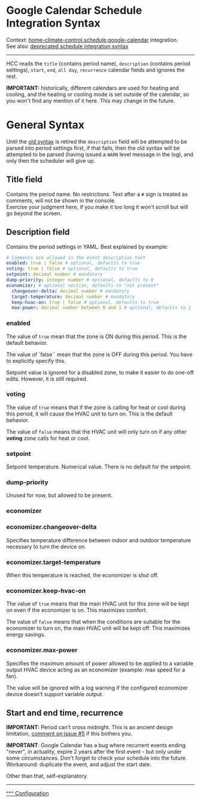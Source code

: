 # Google Calendar Schedule Integration Syntax

Context: [home-climate-control.schedule.google-calendar](./schedule.md#google-calendar) integration.  
See also: [deprecated schedule integration syntax](./schedule-syntax-deprecated.md)

---

HCC reads the `title` (contains period name), `description` (contains period settings), `start`, `end`, `all day`, `recurrence` calendar fields and ignores the rest.

**IMPORTANT:** historically, different calendars are used for heating and cooling, and the heating or cooling mode is set outside of the calendar, so you won't find any mention of it here. This may change in the future.

# General Syntax

Until the [old syntax](./schedule-syntax-deprecated.md) is retired the `description` field will be attempted to be parsed into period settings first, if that fails,
then the old syntax will be attempted to be parsed (having issued a `WARN` level message in the log), and only then the scheduler will give up.

## Title field

Contains the period name. No restrictions. Text after a `#` sign is treated as comments, will not be shown in the console.  
Exercise your judgment here, if you make it too long it won't scroll but will go beyond the screen.
 
## Description field

Contains the period settings in YAML. Best explained by example:

```yaml
# Comments are allowed in the event description text 
enabled: true | false # optional, defaults to true
voting: true | false # optional, defaults to true
setpoint: decimal number # mandatory
dump-priority: integer number # optional, defaults to 0
economizer: # optional section, defaults to "not present"
  changeover-delta: decimal number # mandatory
  target-temperature: decimal number # mandatory
  keep-hvac-on: true | false # optional, defaults to true
  max-power: decimal number between 0 and 1 # optional, defaults to 1
```

### enabled

The value of `true` mean that the zone is ON during this period. This is the default behavior.

The value of `false`` mean that the zone is OFF during this period. You have to explicitly specify this.

Setpoint value is ignored for a disabled zone, to make it easier to do one-off edits. However, it is still required.

### voting

The value of `true` means that if the zone is calling for heat or cool during this period, it will cause the HVAC unit to turn on. This is the default behavior.

The value of `false` means that the HVAC unit will only turn on if any other **voting** zone calls for heat or cool.

### setpoint

Setpoint temperature. Numerical value. There is no default for the setpoint.


### dump-priority

Unused for now, but allowed to be present.

### economizer

### economizer.changeover-delta

Specifies temperature difference between indoor and outdoor temperature necessary to turn the device on.

### economizer.target-temperature

When this temperature is reached, the economizer is shut off.

### economizer.keep-hvac-on

The value of `true` means that the main HVAC unit for this zone will be kept on even if the economizer is on. This maximizes comfort.

The value of `false` means that when the conditions are suitable for the economizer to turn on, the main HVAC unit will be kept off. This maximizes energy savings.

### economizer.max-power

Specifies the maximum amount of power allowed to be applied to a variable output HVAC device acting as an economizer (example: max speed for a fan).

The value will be ignored with a log warning if the configured economizer device doesn't support variable output.

## Start and end time, recurrence

**IMPORTANT:** Period can't cross midnight. This is an ancient design limitation, [comment on issue #5](https://github.com/home-climate-control/dz/issues/5) if this bothers you.

**IMPORTANT**: Google Calendar has a bug where recurrent events ending "never", in actuality, expire 2 years after the first event - but only under some circumstances. Don't forget to check your schedule into the future. Workaround: duplicate the event, and adjust the start date.

Other than that, self-explanatory.

---
[^^^ Configuration](./index.md)  
